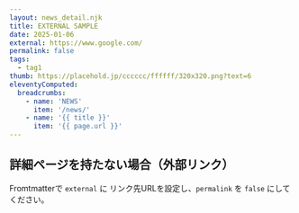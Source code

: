```yaml
---
layout: news_detail.njk
title: EXTERNAL SAMPLE
date: 2025-01-06
external: https://www.google.com/
permalink: false
tags:
  - tag1
thumb: https://placehold.jp/cccccc/ffffff/320x320.png?text=6
eleventyComputed:
  breadcrumbs:
    - name: 'NEWS'
      item: '/news/'
    - name: '{{ title }}'
      item: '{{ page.url }}'
---
```


## 詳細ページを持たない場合（外部リンク）
Fromtmatterで `external` に リンク先URLを設定し、`permalink` を `false` にしてください。